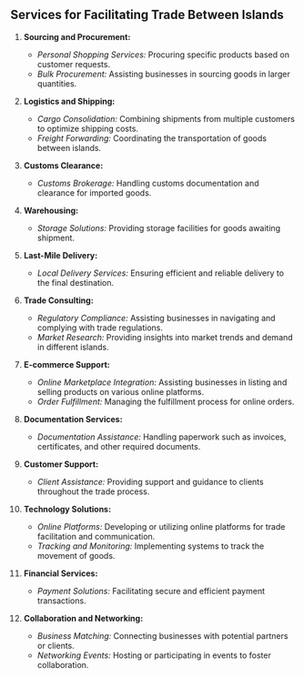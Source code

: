 ## Services for Facilitating Trade Between Islands

1. **Sourcing and Procurement:**
   - *Personal Shopping Services:* Procuring specific products based on customer requests.
   - *Bulk Procurement:* Assisting businesses in sourcing goods in larger quantities.

2. **Logistics and Shipping:**
   - *Cargo Consolidation:* Combining shipments from multiple customers to optimize shipping costs.
   - *Freight Forwarding:* Coordinating the transportation of goods between islands.

3. **Customs Clearance:**
   - *Customs Brokerage:* Handling customs documentation and clearance for imported goods.

4. **Warehousing:**
   - *Storage Solutions:* Providing storage facilities for goods awaiting shipment.

5. **Last-Mile Delivery:**
   - *Local Delivery Services:* Ensuring efficient and reliable delivery to the final destination.

6. **Trade Consulting:**
   - *Regulatory Compliance:* Assisting businesses in navigating and complying with trade regulations.
   - *Market Research:* Providing insights into market trends and demand in different islands.

7. **E-commerce Support:**
   - *Online Marketplace Integration:* Assisting businesses in listing and selling products on various online platforms.
   - *Order Fulfillment:* Managing the fulfillment process for online orders.

8. **Documentation Services:**
   - *Documentation Assistance:* Handling paperwork such as invoices, certificates, and other required documents.

9. **Customer Support:**
   - *Client Assistance:* Providing support and guidance to clients throughout the trade process.

10. **Technology Solutions:**
    - *Online Platforms:* Developing or utilizing online platforms for trade facilitation and communication.
    - *Tracking and Monitoring:* Implementing systems to track the movement of goods.

11. **Financial Services:**
    - *Payment Solutions:* Facilitating secure and efficient payment transactions.

12. **Collaboration and Networking:**
    - *Business Matching:* Connecting businesses with potential partners or clients.
    - *Networking Events:* Hosting or participating in events to foster collaboration.
